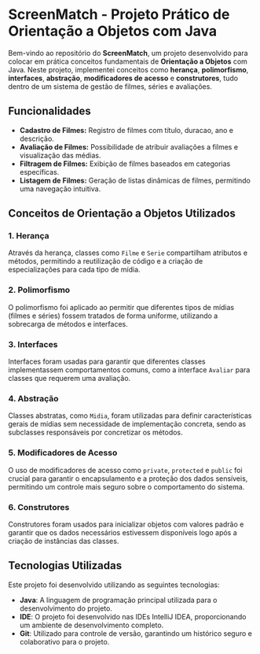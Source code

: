 # ScreenMatch - Projeto Prático de Orientação a Objetos com Java

Bem-vindo ao repositório do **ScreenMatch**, um projeto desenvolvido para colocar em prática conceitos fundamentais de **Orientação a Objetos** com Java. Neste projeto, implementei conceitos como **herança**, **polimorfismo**, **interfaces**, **abstração**, **modificadores de acesso** e **construtores**, tudo dentro de um sistema de gestão de filmes, séries e avaliações.

## Funcionalidades

- **Cadastro de Filmes:** Registro de filmes com título, duracao, ano e descrição.
- **Avaliação de Filmes:** Possibilidade de atribuir avaliações a filmes e visualização das médias.
- **Filtragem de Filmes:** Exibição de filmes baseados em categorias específicas.
- **Listagem de Filmes:** Geração de listas dinâmicas de filmes, permitindo uma navegação intuitiva.

## Conceitos de Orientação a Objetos Utilizados

### 1. **Herança**
Através da herança, classes como `Filme` e `Serie` compartilham atributos e métodos, permitindo a reutilização de código e a criação de especializações para cada tipo de mídia.

### 2. **Polimorfismo**
O polimorfismo foi aplicado ao permitir que diferentes tipos de mídias (filmes e séries) fossem tratados de forma uniforme, utilizando a sobrecarga de métodos e interfaces.

### 3. **Interfaces**
Interfaces foram usadas para garantir que diferentes classes implementassem comportamentos comuns, como a interface `Avaliar` para classes que requerem uma avaliação.

### 4. **Abstração**
Classes abstratas, como `Midia`, foram utilizadas para definir características gerais de mídias sem necessidade de implementação concreta, sendo as subclasses responsáveis por concretizar os métodos.

### 5. **Modificadores de Acesso**
O uso de modificadores de acesso como `private`, `protected` e `public` foi crucial para garantir o encapsulamento e a proteção dos dados sensíveis, permitindo um controle mais seguro sobre o comportamento do sistema.

### 6. **Construtores**
Construtores foram usados para inicializar objetos com valores padrão e garantir que os dados necessários estivessem disponíveis logo após a criação de instâncias das classes.

## Tecnologias Utilizadas

Este projeto foi desenvolvido utilizando as seguintes tecnologias:

- **Java**: A linguagem de programação principal utilizada para o desenvolvimento do projeto.
- **IDE**: O projeto foi desenvolvido nas IDEs IntelliJ IDEA, proporcionando um ambiente de desenvolvimento completo.
- **Git**: Utilizado para controle de versão, garantindo um histórico seguro e colaborativo para o projeto.
